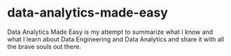 # data-analytics-made-easy
Data Analytics Made Easy is my attempt to summarize what I know and what I learn about Data Engineering and Data Analytics and share it with all the brave souls out there.
